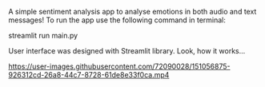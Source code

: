 A simple sentiment analysis app to analyse emotions in both audio and text messages!
To run the app use the following command in terminal:

streamlit run main.py


User interface was designed with Streamlit library.
Look, how it works...

https://user-images.githubusercontent.com/72090028/151056875-926312cd-26a8-44c7-8728-61de8e33f0ca.mp4



